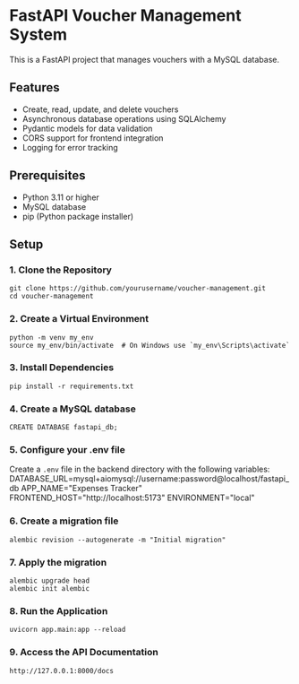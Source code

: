 
# FastAPI Voucher Management System
This is a FastAPI project that manages vouchers with a MySQL database.

## Features

- Create, read, update, and delete vouchers
- Asynchronous database operations using SQLAlchemy
- Pydantic models for data validation
- CORS support for frontend integration
- Logging for error tracking

## Prerequisites

- Python 3.11 or higher
- MySQL database
- pip (Python package installer)

## Setup

### 1. Clone the Repository
	git clone https://github.com/yourusername/voucher-management.git
	cd voucher-management
### 2. Create a Virtual Environment
	python -m venv my_env
	source my_env/bin/activate  # On Windows use `my_env\Scripts\activate`
### 3. Install Dependencies
	pip install -r requirements.txt
### 4. Create a MySQL database
	CREATE DATABASE fastapi_db;
### 5. Configure your .env file
Create a `.env` file in the backend  directory with the following variables:
	DATABASE_URL=mysql+aiomysql://username:password@localhost/fastapi_db
	APP_NAME="Expenses Tracker"
	FRONTEND_HOST="http://localhost:5173"
	ENVIRONMENT="local"
### 6. Create a migration file
	alembic revision --autogenerate -m "Initial migration"
### 7. Apply the migration
	alembic upgrade head
	alembic init alembic

### 8. Run the Application
	uvicorn app.main:app --reload
### 9. Access the API Documentation
	http://127.0.0.1:8000/docs
